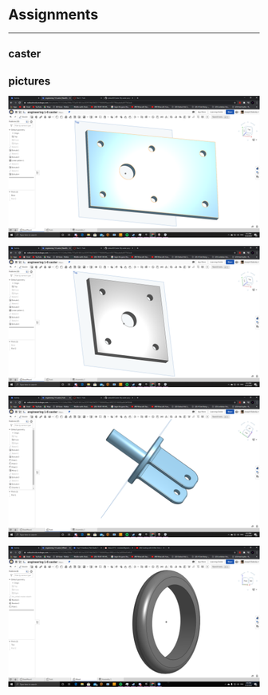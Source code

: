 # Assignments

------------------

## caster

## pictures

![The Base](Caster_Part_Pics/CasterBase.png)

![The Mount](Caster_Part_Pics/CasterMount.png)

![The Fork](Caster_Part_Pics/CasterFork.png)

![The Tire](Caster_Part_Pics/CasterTire.png)
